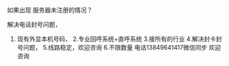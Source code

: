 
如果出现 服务器未注册的情况？
    
    
    


解决电话封号问题，
1. 现有外显本机号码，
2.专业回呼系统+直呼系统
3.接所有的行业
4.解决封卡封号问题，
5.线路稳定，欢迎咨询
6.不限数量
电话13849641417微信同步
欢迎咨询